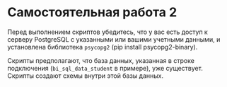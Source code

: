 # Самостоятельная работа 2

Перед выполнением скриптов убедитесь, что у вас есть доступ к серверу PostgreSQL с указанными или вашими учетными данными, и установлена библиотека `psycopg2` (pip install psycopg2-binary). 

Скрипты предполагают, что база данных, указанная в строке подключения (`bi_sql_data_student` в примере), уже существует. Скрипты создают схемы внутри этой базы данных.
